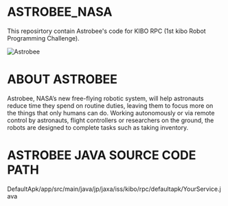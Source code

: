 # ASTROBEE_NASA

This reposirtory contain Astrobee's code for KIBO RPC (1st kibo Robot Programming Challenge).

![Astrobee](https://1.bp.blogspot.com/-_KkwnawtmFk/X1qaYfctUII/AAAAAAABbH0/lEg1aOjnnzYNhtwvxwb1hcMWMQTQRpLVACLcBGAsYHQ/s1600/WhoppingDenseChick-size_restricted.gif)  

# ABOUT ASTROBEE

Astrobee, NASA’s new free-flying robotic system, will help astronauts reduce time they spend on routine duties, leaving them to focus more on the things that only humans can do. Working autonomously or via remote control by astronauts, flight controllers or researchers on the ground, the robots are designed to complete tasks such as taking inventory.

# ASTROBEE JAVA SOURCE CODE PATH 

DefaultApk/app/src/main/java/jp/jaxa/iss/kibo/rpc/defaultapk/YourService.java
